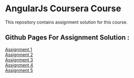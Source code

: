 # AngularJs Coursera Course
 This repository contains assignment solution for this course.

## Github Pages For Assignment Solution :
[Assignment 1](https://rcsthakuri.github.io/AngularJs-Coursera-Course/module1-solution/index.html) <br>
[Assignment 2](https://rcsthakuri.github.io/AngularJs-Coursera-Course/module2-solution/index.html) <br>
[Assignment 3](https://rcsthakuri.github.io/AngularJs-Coursera-Course/module3-solution/index.html) <br>
[Assignment 4](https://rcsthakuri.github.io/AngularJs-Coursera-Course/module4-solution/index.html) <br>
[Assignment 5](https://rcsthakuri.github.io/AngularJs-Coursera-Course/module5-solution/index.html) <br>

